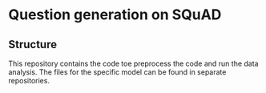 # Question generation on SQuAD

## Structure
This repository contains the code toe preprocess the code and run the data analysis. The files for the specific model can be found in separate repositories.